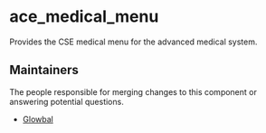 ace_medical_menu
===============

Provides the CSE medical menu for the advanced medical system.


## Maintainers

The people responsible for merging changes to this component or answering potential questions.

- [Glowbal](https://github.com/Glowbal)
